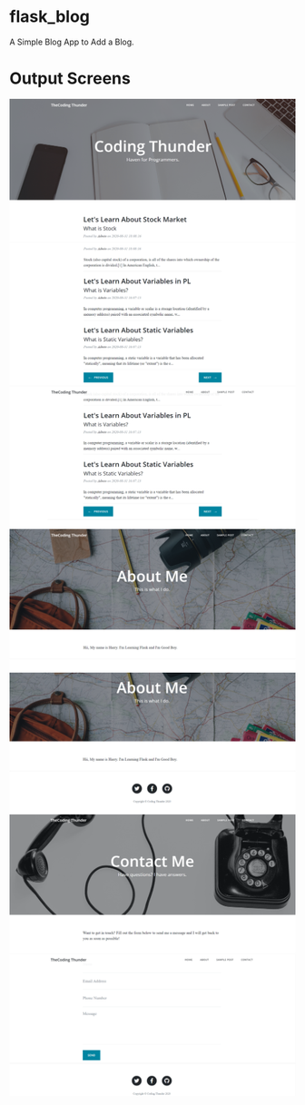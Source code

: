 # flask_blog
A Simple Blog App to Add a Blog.

# Output Screens
![](./screen/img1.png)
![](./screen/img2.png)
![](./screen/img3.png)
![](./screen/img4.png)
![](./screen/img5.png)
![](./screen/img6.png)
![](./screen/img7.png)
